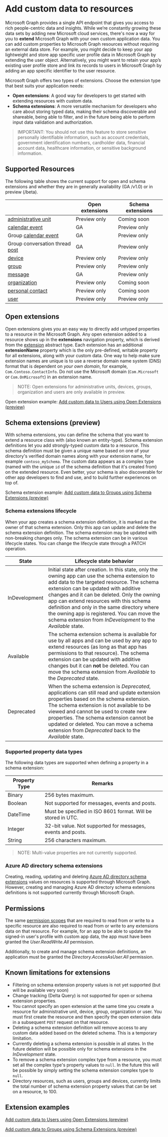 # Add custom data to resources

Microsoft Graph provides a single API endpoint that gives you access to rich people-centric data and insights. While we’re constantly growing these data sets by adding new Microsoft cloud services, there's now a way for you to **extend** Microsoft Graph with your own custom application data. You can add custom properties to Microsoft Graph resources without requiring an external data store. For example, you might decide to keep your app lightweight and store app specific user profile data in Microsoft Graph by extending the user object. Alternatively, you might want to retain your app’s existing user profile store and link its records to users in Microsoft Graph by adding an app specific identifier to the user resource.

Microsoft Graph offers two types of extensions. Choose the extension type that best suits your application needs:

*  **Open extensions**: A good way for developers to get started with extending resources with custom data.
*  **Schema extensions**: A more versatile mechanism for developers who care about storing typed data, making their schema discoverable and shareable, being able to filter, and in the future being able to perform input data validation and authorization.

> IMPORTANT: You should not use this feature to store sensitive personally identifiable information, such as account credentials, government identification numbers, cardholder data, financial account data, healthcare information, or sensitive background information.

## Supported Resources

The following table shows the current support for open and schema extensions and whether they are in generally availability (GA /v1.0) or in preview (/beta). 

| | Open extensions | Schema extensions |
|---------------|-------|-------|
| [administrative unit](../api-reference/beta/resources/administrativeunit.md) | Preview only | Coming soon |
|  [calendar event](../api-reference/beta/resources/event.md) | GA | Preview only |
|  Group [calendar event](../api-reference/beta/resources/event.md) | GA | Preview only |
|  Group conversation thread [post](../api-reference/beta/resources/post.md) | GA | Preview only |
|  [device](../api-reference/beta/resources/device.md) | Preview only | Preview only |
|  [group](../api-reference/beta/resources/group.md) | Preview only | Preview only |
|  [message](../api-reference/beta/resources/message.md) | GA | Preview only |
|  [organization](../api-reference/beta/resources/organization.md) | Preview only | Coming soon |
|  [personal contact](../api-reference/beta/resources/contact.md)| Preview only | Coming soon |
|  [user](../api-reference/beta/resources/user.md) | Preview only | Preview only |

## Open extensions
Open extensions gives you an easy way to directly add untyped properties to a resource in the Microsoft Graph. Any open extension added to a resource shows up in the **extensions** navigation property, which is derived from the [extension](../api-reference/beta/resources/extension.md) abstract type.  Each extension has an additional **extensionName** property which is the only pre-defined, writable property for all extensions, along with your custom data. One way to help make sure extension names are unique is to use a reverse domain name system (DNS) format that is dependent on _your own domain_, for example, `Com.Contoso.ContactInfo`. Do not use the Microsoft domain (`Com.Microsoft` or `Com.OnMicrosoft`) in an extension name.

>NOTE: Open extensions for administrative units, devices, groups, organization and users are only available in preview.

Open extension example: [Add custom data to Users using Open Extensions (preview)](extensibility_open_users.md)

## Schema extensions (preview)
With schema extensions, you can define the schema that you want to extend a resource class with (also known an entity-type). Schema extension definitions let you add strongly-typed custom data to a resource. This schema definition must be given a unique name based on one of your directory's verified domain names along with your extension name, for example `contoso_mySchema`. The custom data appears as a complex type (named with the unique `id` of the schema definition that it's created from) on the extended resource. Even better, your schema is also discoverable for other app developers to find and use, and to build further experiences on top of.

Schema extension example: [Add custom data to Groups using Schema Extensions (preview)](extensibility_schema_groups.md)

### Schema extensions lifecycle
When your app creates a schema extension definition, it is marked as the owner of that schema extension. Only this app can update and delete the schema extension definition. The schema extension may be updated with non-breaking changes only. The schema extension can be in various lifecycle states. You can change the lifecycle state through a PATCH operation.

| State | Lifecycle state behavior |
|-------------|------------|
| InDevelopment | Initial state after creation.  In this state, only the owning app can use the schema extension to add data to the targeted resource. The schema extension can be updated with additive changes and it can be deleted. Only the owning app can extend resources with this schema definition and only in the same directory where the owning app is registered. You can move the schema extension from *InDevelopment* to the *Available* state. |
| Available |  The schema extension schema is available for use by all apps and can be used by any app to extend resources (as long as that app has permissions to that resource). The schema extension can be updated with additive changes but it can **not** be deleted. You can move the schema extension from *Available* to the *Deprecated* state. |
| Deprecated |  When the schema extension is *Deprecated*, applications can still read and update extension properties based on the schema extension. The schema extension is not available to be viewed and cannot be used to create new properties. The schema extension cannot be updated or deleted. You can move a schema extension from *Deprecated* back to the *Available* state. |

### Supported property data types 
The following data types are supported when defining a property in a schema extension:

| Property Type | Remarks |
|-------------|------------|
| Binary | 256 bytes maximum. |
| Boolean | Not supported for messages, events and posts. |
| DateTime | Must be specified in ISO 8601 format. Will be stored in UTC. |
| Integer | 32-bit value. Not supported for messages, events and posts. |
| String | 256 characters maximum. |

>NOTE: Multi-value properties are not currently supported.

### Azure AD directory schema extensions
Creating, reading, updating and deleting [Azure AD directory schema extensions](https://msdn.microsoft.com/en-us/library/azure/ad/graph/howto/azure-ad-graph-api-directory-schema-extensions) values on resources is supported through Microsoft Graph.  However, creating and managing Azure AD directory schema extensions definitions is not supported currently through Microsoft Graph.

## Permissions
The same [permission scopes](../authorization/permission_scopes.md) that are required to read from or write to a specific resource are also required to read from or write to any extensions data on that resource.  For example, for an app to be able to update the signed-in user's profile with custom app data, the app must have been granted the *User.ReadWrite.All* permission.

Additionally, to create and manage schema extension definitions, an application must be granted the *Directory.AccessAsUser.All* permission.
 
## Known limitations for extensions
-   Filtering on schema extension property values is not yet supported (but will be available very soon)
-   Change tracking (Delta Query) is not supported for open or schema extension properties.
-   You cannot specify an open extension at the same time you create a resource for administrative unit, device, group, organization or user. You must first create the resource and then specify the open extension data in a subsequent ``POST`` request on that resource.  
-   Deleting a schema extension definition will remove access to any custom data added based on the deleted schema. This is a temporary limitation.
-   Currently deleting a schema extension is possible in all states. In the future deletion will be possible only for schema extensions in the *InDevelopment* state.
-   To remove a schema extension complex type from a resource, you must set all the complex type's property values to `null`.  In the future this will be possible by simply setting the schema extension complex type to `null`.
-   Directory resources, such as users, groups and devices, currently limits the total number of schema extension property values that can be set on a resource, to 100.

## Extension examples
[Add custom data to Users using Open Extensions (preview)](extensibility_open_users.md)

[Add custom data to Groups using Schema Extensions (preview)](extensibility_schema_groups.md)
